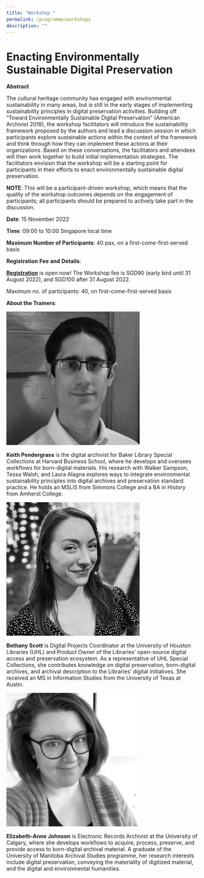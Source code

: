 ```yaml
---
title: "Workshop "
permalink: /programme/workshops
description: ""
---
```

# Enacting Environmentally Sustainable Digital Preservation

**Abstract**

The cultural heritage community has engaged with environmental sustainability in many areas, but is still in the early stages of implementing sustainability principles in digital preservation activities. Building off “Toward Environmentally Sustainable Digital Preservation” (American Archivist 2019), the workshop facilitators will introduce the sustainability framework proposed by the authors and lead a discussion session in which participants explore sustainable actions within the context of the framework and think through how they can implement these actions at their organizations. Based on these conversations, the facilitators and attendees will then work together to build initial implementation strategies. The facilitators envision that the workshop will be a starting point for participants in their efforts to enact environmentally sustainable digital preservation.

**NOTE**: This will be a participant-driven workshop, which means that the quality of the workshop outcomes depends on the engagement of participants; all participants should be prepared to actively take part in the discussion.

**Date**:
15 November 2022

**Time**: 
09:00 to 10:00 Singapore local time 

**Maximum Number of Participants**:
40 pax, on a first-come-first-served basis 

**Registration** **Fee** **and** **Details**: 

[**Registration**](https://www.sarbica2022.sg/registration/) is open now!
The Workshop fee is SGD90 (early bird until 31 August 2022), and SGD100 after 31 August 2022. 

Maximum no. of participants: 40, on first-come-first-served basis

**About the Trainers**:

<img src="/images/Keith%20Pendergrass_50.jpg" alt="keith pendergrass" style="width:350px;"/>

**Keith Pendergrass** is the digital archivist for Baker Library Special Collections at Harvard Business School, where he develops and oversees workflows for born-digital materials. His research with Walker Sampson, Tessa Walsh, and Laura Alagna explores ways to integrate environmental sustainability principles into digital archives and preservation standard practice. He holds an MSLIS from Simmons College and a BA in History from Amherst College.

<img src="/images/bscott_50.jpg" alt="bethany scott" style="width:350px;"/>

**Bethany Scott** is Digital Projects Coordinator at the University of Houston Libraries (UHL) and Product Owner of the Libraries’ open-source digital access and preservation ecosystem. As a representative of UHL Special Collections, she contributes knowledge on digital preservation, born-digital archives, and archival description to the Libraries’ digital initiatives. She received an MS in Information Studies from the University of Texas at Austin.

<img src="/images/EAJheadshotBW_50.jpg" alt="elizabeth ann johnson" style="width:350px;"/>

**Elizabeth-Anne Johnson** is Electronic Records Archivist at the University of Calgary, where she develops workflows to acquire, process, preserve, and provide access to born-digital archival material. A graduate of the University of Manitoba Archival Studies programme, her research interests include digital preservation, conveying the materiality of digitized material, and the digital and environmental humanities.